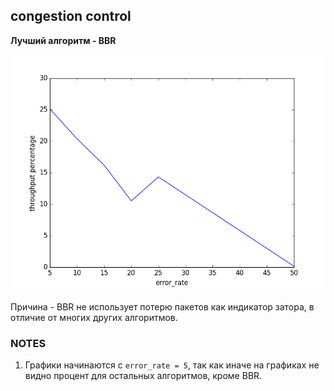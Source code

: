 ## congestion control ##

**Лучший алгоритм - BBR**

![Image of Yaktocat](graphs/bbr_result.png)

Причина - BBR не использует потерю пакетов как индикатор затора, 
в отличие от многих других алгоритмов.

### NOTES ###
1) Графики начинаются с `error_rate = 5`, так как иначе 
на графиках не видно процент для остальных алгоритмов, кроме BBR.